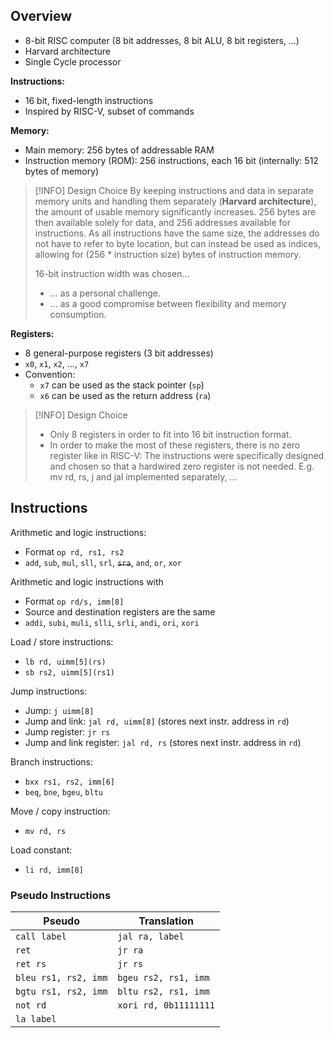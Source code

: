 ## Overview

- 8-bit RISC computer (8 bit addresses, 8 bit ALU, 8 bit registers, ...)
- Harvard architecture
- Single Cycle processor

**Instructions:**
- 16 bit, fixed-length instructions
- Inspired by RISC-V, subset of commands

**Memory:**
- Main memory: 256 bytes of addressable RAM
- Instruction memory (ROM): 256 instructions, each 16 bit (internally: 512 bytes of memory)

> [!INFO] Design Choice
> By keeping instructions and data in separate memory units and handling them separately (**Harvard architecture**), the amount of usable memory significantly increases. 256 bytes are then available solely for data, and 256 addresses available for instructions. As all instructions have the same size, the addresses do not have to refer to byte location, but can instead be used as indices, allowing for (256 * instruction size) bytes of instruction memory.
> 
> 16-bit instruction width was chosen...
> - ... as a personal challenge.
> - ... as a good compromise between flexibility and memory consumption.

**Registers:**
- 8 general-purpose registers (3 bit addresses)
- `x0`, `x1`, `x2`, ..., `x7`
- Convention:
	- `x7` can be used as the stack pointer (`sp`)
	- `x6` can be used as the return address (`ra`)


> [!INFO] Design Choice
> - Only 8 registers in order to fit into 16 bit instruction format.
> - In order to make the most of these registers, there is no zero register like in RISC-V: The instructions were specifically designed and chosen so that a hardwired zero register is not needed. E.g. mv rd, rs, j and jal implemented separately, ...

## Instructions

Arithmetic and logic instructions:
- Format `op rd, rs1, rs2`
- `add`, `sub`, `mul`, `sll`, `srl`, ~~`sra`~~, `and`, `or`, `xor`

Arithmetic and logic instructions with 
- Format `op rd/s, imm[8]`
- Source and destination registers are the same
- `addi`, `subi`, `muli`, `slli`, `srli`, `andi`, `ori`, `xori`

Load / store instructions:
- `lb rd, uimm[5](rs)`
- `sb rs2, uimm[5](rs1)`

Jump instructions:
- Jump: `j uimm[8]`
- Jump and link: `jal rd, uimm[8]` (stores next instr. address in `rd`)
- Jump register: `jr rs`
- Jump and link register: `jal rd, rs` (stores next instr. address in `rd`)

Branch instructions:
- `bxx rs1, rs2, imm[6]`
- `beq`, `bne`, `bgeu`, `bltu`

Move / copy instruction:
- `mv rd, rs`

Load constant:
- `li rd, imm[8]`

### Pseudo Instructions

| Pseudo               | Translation           |
| -------------------- | --------------------- |
| `call label`         | `jal ra, label`       |
| `ret`                | `jr ra`               |
| `ret rs`             | `jr rs`               |
| `bleu rs1, rs2, imm` | `bgeu rs2, rs1, imm`  |
| `bgtu rs1, rs2, imm` | `bltu rs2, rs1, imm`  |
| `not rd`             | `xori rd, 0b11111111` |
| `la label`           |                       |
